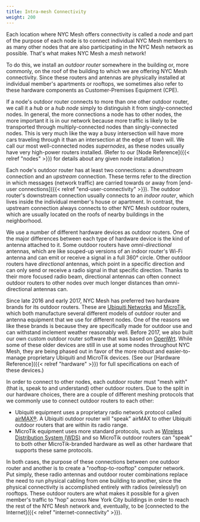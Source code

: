 ```yaml
---
title: Intra-mesh Connectivity
weight: 200
---
```


Each location where NYC Mesh offers connectivity is called a *node* and part of the purpose of each node is to connect individual NYC Mesh members to as many other nodes that are also participating in the NYC Mesh network as possible. That's what makes NYC Mesh a *mesh* network!

To do this, we install an *outdoor router* somewhere in the building or, more commonly, on the roof of the building to which we are offering NYC Mesh connectivity. Since these routers and antennas are physically installed at individual member's apartments or rooftops, we sometimes also refer to these hardware components as Customer-Premises Equipment (CPE).

If a node's outdoor router connects to more than one other outdoor router, we call it a *hub* or a *hub node* simply to distinguish it from singly-connected nodes. In general, the more connections a node has to other nodes, the more important it is in our network because more traffic is likely to be transported through multiply-connected nodes than singly-connected nodes. This is very much like the way a busy intersection will have more cars traveling through it than an intersection at the edge of town will. We call our most well-connected nodes *supernodes*, as these nodes usually have very high-power routers installed. (Refer to our [Node Reference]({{< relref "nodes" >}}) for details about any given node installation.)

Each node's outdoor router has at least two connections: a *downstream* connection and an *upstream* connection. These terms refer to the direction in which messages (network traffic) are carried towards or away from [end-user connections]({{< relref "end-user-connectivity" >}}). The outdoor router's downstream connection usually connects to an *indoor router*, which lives inside the individual member's house or apartment. In contrast, the upstream connection always connects to other NYC Mesh outdoor routers, which are usually located on the roofs of nearby buildings in the neighborhood.

We use a number of different hardware devices as outdoor routers. One of the major differences between each type of hardware device is the kind of antenna attached to it. Some outdoor routers have *omni-directional* antennas, which are like souped-up versions of an indoor router's Wi-Fi antenna and can emit or receive a signal in a full 360&deg; circle. Other outdoor routers have *directional* antennas, which point in a specific direction and can only send or receive a radio signal in that specific direction. Thanks to their more focused radio beam, directional antennas can often connect outdoor routers to other nodes over much longer distances than omni-directional antennas can.

Since late 2016 and early 2017, NYC Mesh has preferred two hardware brands for its outdoor routers. These are [Ubiquiti Networks](https://www.ui.com/) and [MicroTik](https://mikrotik.com/), which both manufacture several different models of outdoor router and antenna equipment that we use for different nodes. One of the reasons we like these brands is because they are specifically made for outdoor use and can withstand inclement weather reasonably well. Before 2017, we also built our own custom outdoor router software that was based on [OpenWrt](https://openwrt.org/). While some of these older devices are still in use at some nodes throughout NYC Mesh, they are being phased out in favor of the more robust and easier-to-manage proprietary Ubiquiti and MicroTik devices. (See our [Hardware Reference]({{< relref "hardware" >}}) for full specifications on each of these devices.)

In order to connect to other nodes, each outdoor router must "mesh with" (that is, speak to and understand) other outdoor routers. Due to the split in our hardware choices, there are a couple of different meshing protocols that we commonly use to connect outdoor routers to each other:

* Ubiquiti equipment uses a proprietary radio network protocol called [airMAX®](https://airmax.ui.com/). A Ubiquiti outdoor router will "speak" airMAX to other Ubiquiti outdoor routers that are within its radio range.
* MicroTik equipment uses more standard protocols, such as [Wireless Distribution System (WDS)](https://en.wikipedia.org/wiki/Wireless_distribution_system) and so MicroTik outdoor routers can "speak" to both other MicroTik-branded hardware as well as other hardware that supports these same protocols.

In both cases, the purpose of these connections between one outdoor router and another is to create a "rooftop-to-rooftop" computer network. Put simply, these radio antennas and outdoor router combinations replace the need to run physical cabling from one building to another, since the physical connectivity is accomplished entirely with radios (wirelessly!) on rooftops. These outdoor routers are what makes it possible for a given member's traffic to "hop" across New York City buildings in order to reach the rest of the NYC Mesh network and, eventually, to be [connected to the Internet]({{< relref "internet-connectivity" >}}).
